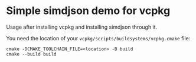 # Simple simdjson demo for vcpkg

Usage after installing vcpkg and installing
simdjson through it.

You need the location of your `vcpkg/scripts/buildsystems/vcpkg.cmake` file:

```
cmake -DCMAKE_TOOLCHAIN_FILE=<location> -B build
cmake --build build
```